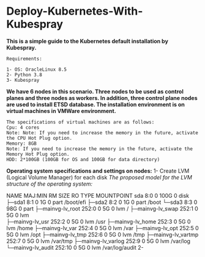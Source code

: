 # Deploy-Kubernetes-With-Kubespray
**This is a simple guide to the Kubernetes default installation by Kubespray.**
```
Requirements:

1- OS: OracleLinux 8.5
2- Python 3.8
3- Kubespray
```
**We have 6 nodes in this scenario. Three nodes to be used as control planes and three nodes as workers. In addition, three control plane nodes are used to install ETSD database. The installation environment is on virtual machines in VMWare environment.**
```
The specifications of virtual machines are as follows:
Cpu: 4 cores
Note: Note: If you need to increase the memory in the future, activate the CPU Hot Plug option.
Memory: 8GB
Note: If you need to increase the memory in the future, activate the Memory Hot Plug option.
HDD: 2*100GB (100GB for OS and 100GB for data directory)
```
**Operating system specifications and settings on nodes:**
1- Create LVM (Logical Volume Manager) for each disk
*The proposed model for the LVM structure of the operating system:*

NAME                 MAJ:MIN RM  SIZE RO TYPE MOUNTPOINT
sda                    8:0    0   100G 0 disk 
├─sda1                 8:1    0    1G  0 part /boot/efi
├─sda2                 8:2    0    1G  0 part /boot
└─sda3                 8:3    0   98G  0 part 
  ├─mainvg-lv_root   252:0    0    5G  0 lvm  /
  ├─mainvg-lv_swap   252:1    0    5G  0 lvm  
  ├─mainvg-lv_usr    252:2    0    5G  0 lvm  /usr
  ├─mainvg-lv_home   252:3    0    5G  0 lvm  /home
  ├─mainvg-lv_var    252:4    0    5G  0 lvm  /var
  ├─mainvg-lv_opt    252:5    0    5G  0 lvm  /opt
  ├─mainvg-lv_tmp    252:6    0    5G  0 lvm  /tmp
  ├─mainvg-lv_vartmp 252:7    0    5G  0 lvm  /var/tmp
  ├─mainvg-lv_varlog 252:9    0    5G  0 lvm  /var/log
  └─mainvg-lv_audit  252:10   0    5G  0 lvm  /var/log/audit
  2- 
